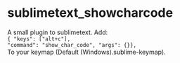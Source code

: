 sublimetext_showcharcode
========================

A small plugin to sublimetext.
Add:<br />
<code>{ "keys": ["alt+c"], "command": "show_char_code", "args": {}},</code><br />
To your keymap (Default (Windows).sublime-keymap).

